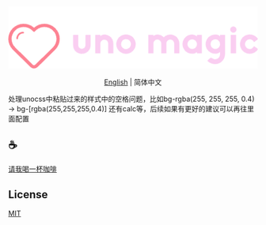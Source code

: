 <p align="center">
<img src="./assets/kv.png" alt="uno magic">
</p>
<p align="center"> <a href="./README.md">English</a> | 简体中文</p>

处理unocss中粘贴过来的样式中的空格问题，比如bg-rgba(255, 255, 255, 0.4) -> bg-[rgba(255,255,255,0.4)] 还有calc等，后续如果有更好的建议可以再往里面配置

## :coffee:

[请我喝一杯咖啡](https://github.com/Simon-He95/sponsor)

## License

[MIT](./license)
